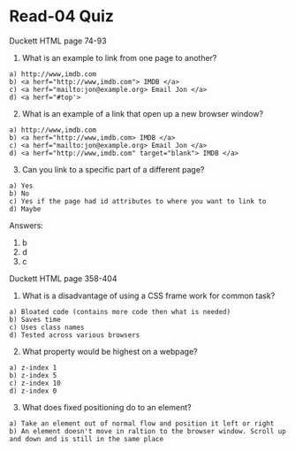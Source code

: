 # Read-04 Quiz

Duckett HTML page 74-93 

1. What is an example to link from one page to another? 
~~~ 
a) http://www,imdb.com 
b) <a herf="http://www,imdb.com"> IMDB </a>
c) <a herf="mailto:jon@example.org> Email Jon </a> 
d) <a herf="#top'> 
~~~  

2. What is an example of a link that open up a new browser window? 
~~~ 
a) http://www,imdb.com 
b) <a herf="http://www,imdb.com> IMDB </a>
c) <a herf="mailto:jon@example.org> Email Jon </a> 
d) <a herf="http://www,imdb.com" target="blank"> IMDB </a> 
~~~

3. Can you link to a specific part of a different page? 
~~~
a) Yes 
b) No 
c) Yes if the page had id attributes to where you want to link to 
d) Maybe 
~~~ 

Answers: 
1) b 
2) d 
3) c 

Duckett HTML page 358-404 

1) What is a disadvantage of using a CSS frame work for common task? 
~~~ 
a) Bloated code (contains more code then what is needed) 
b) Saves time 
c) Uses class names
d) Tested across various browsers 
~~~ 

2) What property would be highest on a webpage? 
~~~ 
a) z-index 1 
b) z-index 5 
c) z-index 10 
d) z-index 0 
~~~ 

3) What does fixed positioning do to an element? 
~~~ 
a) Take an element out of normal flow and position it left or right 
b) An element doesn't move in raltion to the browser window. Scroll up and down and is still in the same place

